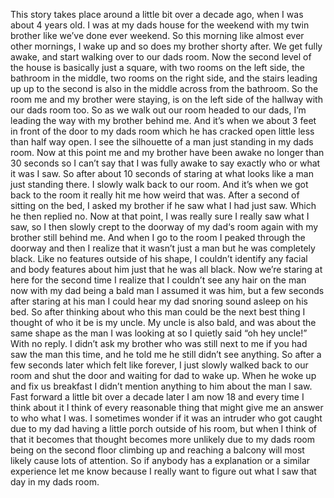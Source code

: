 This story takes place around a little bit over a decade ago, when I was about 4 years old. I was at my dads house for the weekend with my twin brother like we’ve done ever weekend. So this morning like almost ever other mornings, I wake up and so does my brother shorty after. We get fully awake, and start walking over to our dads room. Now the second level of the house is basically just a square, with two rooms on the left side, the bathroom in the middle, two rooms on the right side, and the stairs leading up up to the second is also in the middle across from the bathroom. So the room me and my brother were staying, is on the left side of the hallway with our dads room too. So as we walk out our room headed to our dads, I’m leading the way with my brother behind me. And it’s when we about 3 feet in front of the door to my dads room which he has cracked open little less than half way open. I see the silhouette of a man just standing in my dads room. Now at this point me and my brother have been awake no longer than 30 seconds so I can’t say that I was fully awake to say exactly who or what it was I saw. So after about 10 seconds of staring at what looks like a man just standing there. I slowly walk back to our room. And it’s when we got back to the room it really hit me how weird that was. After a second of sitting on the bed, I asked my brother if he saw what I had just saw. Which he then replied no. Now at that point, I was really sure I really saw what I saw, so I then slowly crept to the doorway of my dad‘s room again with my brother still behind me. And when I go to the room I peaked through the doorway and then I realize that it wasn’t just a man but he was completely black. Like no features outside of his shape, I couldn’t identify any facial and body features about him just that he was all black. Now we’re staring at here for the second time I realize that I couldn’t see any hair on the man now with my dad being a bald man I assumed it was him, but a few seconds after staring at his man I could hear my dad snoring sound asleep on his bed. So after thinking about who this man could be the next best thing I thought of who it be is my uncle. My uncle is also bald, and was about the same shape as the man I was looking at so I quietly said “oh hey uncle!” With no reply. I didn’t ask my brother who was still next to me if you had saw the man this time, and he told me he still didn’t see anything. So after a few seconds later which felt like forever, I just slowly walked back to our room and shut the door and waiting for dad to wake up. When he woke up and fix us breakfast I didn’t mention anything to him about the man I saw. Fast forward a little bit over a decade later I am now 18 and every time I think about it I think of every reasonable thing that might give me an answer to who what I was. I sometimes wonder if it was an intruder who got caught due to my dad having a little porch outside of his room, but when I think of that it becomes that thought becomes more unlikely due to my dads room being on the second floor climbing up and reaching a balcony will most likely cause lots of attention. So if anybody has a explanation or a similar experience let me know because I really want to figure out what I saw that day in my dads room.